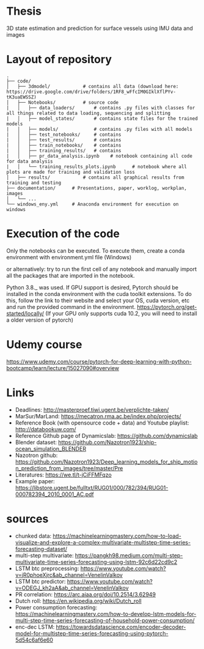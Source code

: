# Thesis
3D state estimation and prediction for surface vessels using IMU data and images

# Layout of repository
```
.
├── code/
│   ├── 3dmodel/            # contains all data (download here: https://drive.google.com/drive/folders/1RF8_wFfcIM0GIklXflPYv-tK3uaEWSSZ)
│   ├── Notebooks/          # source code
|   │   ├── data_loaders/       # contains .py files with classes for all things related to data loading, sequencing and splitting
|   │   ├── model_states/       # contains state files for the trained models
|   │   ├── models/             # contains .py files with all models
|   │   ├── test_notebooks/     # contains
|   │   ├── test_results/       # contains
|   │   ├── train_notebooks/    # contains
|   │   ├── training_results/   # contains
|   │   ├── pr_data_analysis.ipynb    # notebook containing all code for data analysis
|   │   └── training_results_plots.ipynb      # notebook where all plots are made for training and validation loss
│   ├── results/            # contains all graphical results from training and testing
├── documentation/      # Presentations, paper, worklog, workplan, images
│   └── ...          
└── windows_eny.yml     # Anaconda environment for execution on windows

``` 

# Execution of the code
Only the notebooks can be executed. To execute them, create a conda environment with environment.yml file (Windows) 

or alternatively: try to run the first cell of any notebook and manually import all the packages that are imported in the notebook. 

Python 3.8._ was used. If GPU support is desired, Pytorch should be installed in the conda environment with the cuda toolkit extensions. To do this, follow the link to their website and select your OS, cuda version, etc and run the provided command in the environment. 
https://pytorch.org/get-started/locally/
(If your GPU only supports cuda 10.2, you will need to install a older version of pytorch)

# Udemy course
https://www.udemy.com/course/pytorch-for-deep-learning-with-python-bootcamp/learn/lecture/15027090#overview

# Links
- Deadlines: http://masterproef.tiwi.ugent.be/verplichte-taken/
- MarSur/MarLand: https://mecatron.rma.ac.be/index.php/projects/
- Reference Book (with opensource code + data) and Youtube playlist: http://databookuw.com/
- Reference Github page of Dynamicslab: https://github.com/dynamicslab
- Blender dataset: https://github.com/Nazotron1923/ship-ocean_simulation_BLENDER
- Nazotron github: https://github.com/Nazotron1923/Deep_learning_models_for_ship_motion_prediction_from_images/tree/master/Pre
- Literatures: https://we.tl/t-jCiFFMFqzo
- Example paper: https://libstore.ugent.be/fulltxt/RUG01/000/782/394/RUG01-000782394_2010_0001_AC.pdf

# sources
- chunked data: https://machinelearningmastery.com/how-to-load-visualize-and-explore-a-complex-multivariate-multistep-time-series-forecasting-dataset/
- multi-step multivariate: https://pangkh98.medium.com/multi-step-multivariate-time-series-forecasting-using-lstm-92c6d22cd9c2
- LSTM btc preprocessing: https://www.youtube.com/watch?v=jR0phoeXjrc&ab_channel=VenelinValkov
- LSTM btc predictor: https://www.youtube.com/watch?v=ODEGJ_kh2aA&ab_channel=VenelinValkov
- PR correlation: https://arc.aiaa.org/doi/10.2514/3.62949
- Dutch roll: https://en.wikipedia.org/wiki/Dutch_roll
- Power consumption forecasting: https://machinelearningmastery.com/how-to-develop-lstm-models-for-multi-step-time-series-forecasting-of-household-power-consumption/
- enc-dec LSTM: https://towardsdatascience.com/encoder-decoder-model-for-multistep-time-series-forecasting-using-pytorch-5d54c6af6e60
